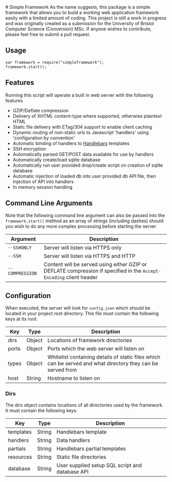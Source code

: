 <link href="http://kevinburke.bitbucket.org/markdowncss/markdown.css" rel="stylesheet"></link>
# Simple Framework
As the name suggests, this package is a simple framework that allows you to build a working web application framework easily with a limited amount of coding. This project is still a work in progress and was originally created as a submission for the University of Bristol Computer Science (Conversion) MSc. If anyone wishes to contribute, please feel free to submit a pull request.

## Usage
```
var framework = require("simpleframework");
framework.start();
```

## Features
Running this script will operate a built in web server with the following features

- GZIP/Deflate compression
- Delivery of XHTML content-type where supported, otherwise plaintext HTML
- Static file delivery with ETag/304 support to enable client caching
- Dynamic routing of non-static urls to Javascript 'handlers' using 'configuration by convention'
- Automatic binding of handlers to [Handlebars](http://handlebarsjs.com) templates
- SSH encryption
- Automatically parsed GET/POST data available for use by handlers 
- Automatically create/load sqlite database
- Automatically run user provided drop/create script on creation of sqlite database
- Automatic injection of loaded db into user provided db API file, then injection of API into handlers
- In memory session handling

## Command Line Arguments
Note that the following command line argument can also be passed into the `framework.start()` method as an array of strings (including dashes) should you wish to do any more complex processing before starting the server

|Argument            |Description                                                                                                          |
|--------------------|---------------------------------------------------------------------------------------------------------------------|
|`--SSHONLY`         |Server will listen via HTTPS only                                                                                    |
|`--SSH`             |Server will listen via HTTPS and HTTP                                                                                |
|`--COMPRESSION`     |Content will be served using either GZIP or DEFLATE compression if  specified in the `Accept-Encoding` client header |

## Configuration
When executed, the server will look for `config.json` which should be located in your project root directory. This file must contain the following keys at its root:

|Key  |Type  |Description                                                                                                |
|-----|------|-----------------------------------------------------------------------------------------------------------|
|dirs |Object|Locations of framework directories                                                                         |
|ports|Object|Ports which the web server will listen on                                                                  |
|types|Object|Whitelist containing details of static files which can be served and what directory they can be served from|
|host |String|Hostname to listen on                                                                                      |

### Dirs
The dirs object contains locations of all directories used by the framework. It must contain the following keys:

|Key      |Type  |Description                                                                                                |
|---------|------|-----------------------------------------------------------------------------------------------------------|
|templates|String|Handlebars template                                                                                        |
|handlers |String|Data handlers                                                                                              |
|partials |String|Handlebars partial templates                                                                               |
|resources|String|Static file directories                                                                                    |
|database |String|User supplied setup SQL script and database API 
